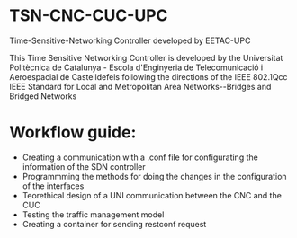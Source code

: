 # TSN-CNC-CUC-UPC
Time-Sensitive-Networking Controller developed by EETAC-UPC

This Time Sensitive Networking Controller is developed by the Universitat Politècnica de Catalunya - Escola d'Enginyeria de Telecomunicació i Aeroespacial de Castelldefels following the directions of the IEEE 802.1Qcc IEEE Standard for Local and Metropolitan Area Networks--Bridges and Bridged Networks

# Workflow guide:
- Creating a communication with a .conf file for configurating the information of the SDN controller
- Programmming the methods for doing the changes in the configuration of the interfaces
- Teorethical design of a UNI communication between the CNC and the CUC
- Testing the traffic management model
- Creating a container for sending restconf request
